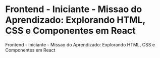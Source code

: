 # Frontend - Iniciante - Missao do Aprendizado: Explorando HTML, CSS e Componentes em React
Frontend - Iniciante - Missao do Aprendizado: Explorando HTML, CSS e Componentes em React
